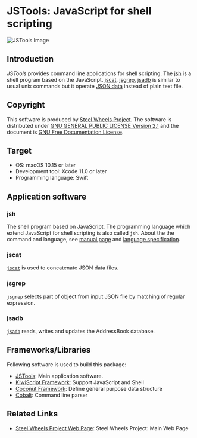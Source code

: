 # JSTools: JavaScript for shell scripting

![JSTools Image](https://github.com/steelwheels/JSTools/blob/master/Document/images/JSTools-ScreenShot-1.png)

## Introduction
*JSTools* provides command line applications for shell scripting.
The [jsh](#jsh) is a shell program based on the JavaScript. [jscat](#jscat), [jsgrep](#jsgrep), [jsadb](#jsadb) is similar to usual unix commands but it operate [JSON data](https://www.json.org) instead of plain text file.

## Copyright
This software is produced by [Steel Wheels Project](http://steelwheels.github.io). The software is distributed under
[GNU GENERAL PUBLIC LICENSE Version 2.1](https://www.gnu.org/licenses/old-licenses/gpl-2.0.en.html#SEC1) and the document is [GNU Free Documentation License](https://www.gnu.org/licenses/fdl-1.3.en.html).

## Target
* OS: macOS 10.15 or later
* Development tool: Xcode 11.0 or later
* Programming language: Swift

## Application software
### jsh
The shell program based on JavaScript. The programming language which extend JavaScript for shell scripting is also called `jsh`.
About the the command and language, see [manual page](https://github.com/steelwheels/JSTools/blob/master/Document/jsh-man.md) and [language specification](https://github.com/steelwheels/JSTools/blob/master/Document/jsh-lang.md).

### jscat
[`jscat`](https://github.com/steelwheels/JSTools/blob/master/Document/jscat-man.md) is used to concatenate JSON data files.

### jsgrep
[`jsgrep`](https://github.com/steelwheels/JSTools/blob/master/Document/jsgrep-man.md) selects part of object from input JSON file by matching of regular expression.

### jsadb
[`jsadb`](https://github.com/steelwheels/JSTools/blob/master/Document/jsadb-man.md) reads, writes and updates the AddressBook database.

## Frameworks/Libraries
Following software is used to build this package:
* [JSTools](https://github.com/steelwheels/JSTools): Main application software.
* [KiwiScript Framework](https://github.com/steelwheels/KiwiScript): Support JavaScript and Shell
* [Coconut Framework](https://github.com/steelwheels/Coconut): Define general purpose data structure
* [Cobalt](https://github.com/steelwheels/Cobalt): Command line parser

## Related Links
* [Steel Wheels Project Web Page](http://steelwheels.github.io): Steel Wheels Project: Main Web Page
